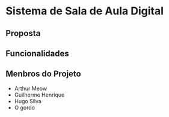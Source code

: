 # Sistema de Sala de Aula Digital

## Proposta

## Funcionalidades

## Menbros do Projeto
* Arthur Meow
* Guilherme Henrique
* Hugo Silva
* O gordo
